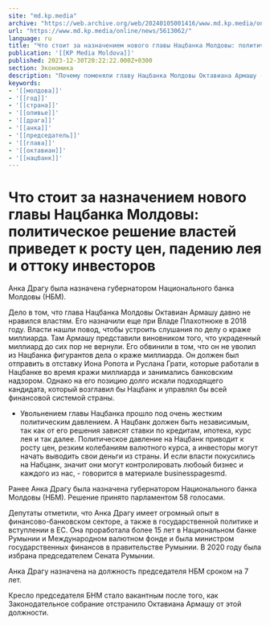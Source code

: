 ```yaml
---
site: "md.kp.media"
archive: "https://web.archive.org/web/20240105001416/www.md.kp.media/online/news/5613062/"
url: "https://www.md.kp.media/online/news/5613062/"
language: ru
title: "Что стоит за назначением нового главы Нацбанка Молдовы: политическое решение властей приведет к росту цен, падению лея и оттоку инвесторов"
publication: '[[KP Media Moldova]]'
published: 2023-12-30T20:22:22.000Z+0300
section: Экономика
description: "Почему поменяли главу Нацбанка Молдовы Октавиана Армашу - этим вопросом задаются многие жители страны"
keywords:
- '[[молдова]]'
- '[[год]]'
- '[[страна]]'
- '[[оливье]]'
- '[[драга]]'
- '[[анка]]'
- '[[председатель]]'
- '[[глава]]'
- '[[октавиан]]'
- '[[нацбанк]]'
---
```


# Что стоит за назначением нового главы Нацбанка Молдовы: политическое решение властей приведет к росту цен, падению лея и оттоку инвесторов

Анка Драгу была назначена губернатором Национального банка Молдовы (НБМ).

Дело в том, что глава Нацбанка Молдовы Октавиан Армашу давно не нравился властям. Его назначили еще при Владе Плахотнюке в 2018 году. Власти нашли повод, чтобы устроить слушания по делу о краже миллиарда. Там Армашу представили виновником того, что украденный миллиард до сих пор не вернули. Его обвинили в том, что он не уволил из Нацбанка фигурантов дела о краже миллиарда. Он должен был отправить в отставку Иона Ропота и Руслана Грати, которые работали в Нацбанке во время кражи миллиарда и занимались банковским надзором. Однако на его позицию долго искали подходящего кандидата, который возглавил бы Нацбанк и управлял бы всей финансовой системой страны.

- Увольнением главы Нацбанка прошло под очень жестким политическим давлением. А Нацбанк должен быть независимым, так как от его решения зависят ставки по кредитам, ипотека, курс лея и так далее. Политическое давление на Нацбанк приводит к росту цен, резким колебаниям валютного курса, а инвесторы могут начать выводить свои деньги из страны. И если власти покусились на Набцанк, значит они могут контролировать любоый бизнес и каждого из нас, - говорится в материале businesspagesmd.

Ранее Анка Драгу была назначена губернатором Национального банка Молдовы (НБМ). Решение принято парламентом 58 голосами.

Депутаты отметили, что Анка Драгу имеет огромный опыт в финансово-банковском секторе, а также в государственной политике и вступлении в ЕС. Она проработала более 15 лет в Национальном банке Румынии и Международном валютном фонде и была министром государственных финансов в правительстве Румынии. В 2020 году была избрана председателем Сената Румынии.

Анка Драгу назначена на должность председателя НБМ сроком на 7 лет.

Кресло председателя БНМ стало вакантным после того, как Законодательное собрание отстранило Октавиана Армашу от этой должности.